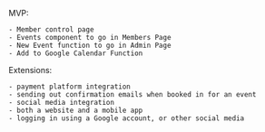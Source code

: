 MVP:

    - Member control page
    - Events component to go in Members Page
    - New Event function to go in Admin Page
    - Add to Google Calendar Function

Extensions:

    - payment platform integration
    - sending out confirmation emails when booked in for an event
    - social media integration
    - both a website and a mobile app
    - logging in using a Google account, or other social media